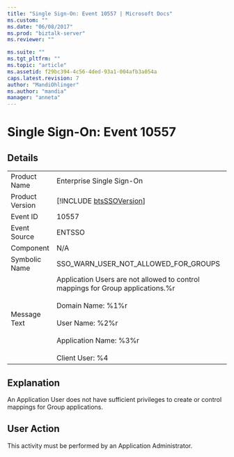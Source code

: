 ```yaml
---
title: "Single Sign-On: Event 10557 | Microsoft Docs"
ms.custom: ""
ms.date: "06/08/2017"
ms.prod: "biztalk-server"
ms.reviewer: ""

ms.suite: ""
ms.tgt_pltfrm: ""
ms.topic: "article"
ms.assetid: f29bc394-4c56-4ded-93a1-004afb3a054a
caps.latest.revision: 7
author: "MandiOhlinger"
ms.author: "mandia"
manager: "anneta"
---
```

# Single Sign-On: Event 10557
## Details  
  
|                 |                                                                                                                                                                                                          |
|-----------------|----------------------------------------------------------------------------------------------------------------------------------------------------------------------------------------------------------|
|  Product Name   |                                                                                        Enterprise Single Sign-On                                                                                         |
| Product Version |                                                                       [!INCLUDE [btsSSOVersion](../includes/btsssoversion-md.md)]                                                                        |
|    Event ID     |                                                                                                  10557                                                                                                   |
|  Event Source   |                                                                                                  ENTSSO                                                                                                  |
|    Component    |                                                                                                   N/A                                                                                                    |
|  Symbolic Name  |                                                                                   SSO_WARN_USER_NOT_ALLOWED_FOR_GROUPS                                                                                   |
|  Message Text   | Application Users are not allowed to control mappings for Group applications.%r<br /><br /> Domain Name: %1%r<br /><br /> User Name: %2%r<br /><br /> Application Name: %3%r<br /><br /> Client User: %4 |
  
## Explanation  
 An Application User does not have sufficient privileges to create or control mappings for Group applications.  
  
## User Action  
 This activity must be performed by an Application Administrator.